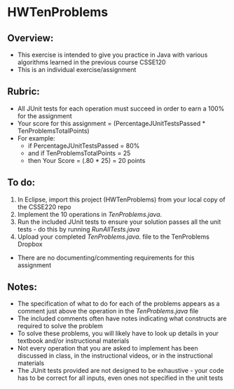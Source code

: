 # HWTenProblems

## Overview:
- This exercise is intended to give you practice in Java with various algorithms learned in the previous course CSSE120 
- This is an individual exercise/assignment

## Rubric:

- All JUnit tests for each operation must succeed in order to earn a 100% for the assignment
- Your score for this assignment = (PercentageJUnitTestsPassed * TenProblemsTotalPoints)
- For example:
  - if PercentageJUnitTestsPassed = 80%
  - and if TenProblemsTotalPoints = 25
  - then Your Score = (.80 * 25) = 20 points


## To do:

1. In Eclipse, import this project (HWTenProblems) from your local copy of the CSSE220 repo
2. Implement the 10 operations in *TenProblems.java*. 
3. Run the included JUnit tests to ensure your solution passes all the unit tests - do this by running *RunAllTests.java*
4. Upload your completed *TenProblems.java*.  file to the TenProblems Dropbox


- There are no documenting/commenting requirements for this assignment

## Notes:
- The specification of what to do for each of the problems appears as a comment just above the operation in the *TenProblems.java* file
- The included comments often have notes indicating what constructs are required to solve the problem
- To solve these problems, you will likely have to look up details in your textbook and/or instructional materials
- Not every operation that you are asked to implement has been discussed in class, in the instructional videos, or in the instructional materials
- The JUnit tests provided are not designed to be exhaustive - your code has to be correct for all inputs, even ones not specified in the unit tests

